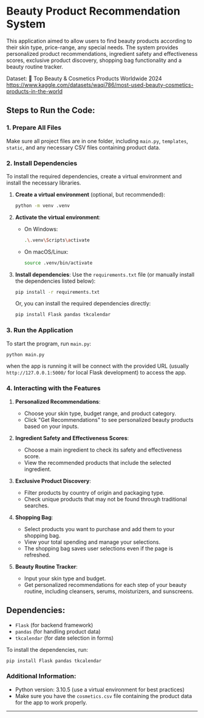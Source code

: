 # Beauty Product Recommendation System

This application aimed to allow users to find beauty products according to their skin type, price-range, any special needs. The system provides personalized product recommendations, ingredient safety and effectiveness scores, exclusive product discovery, shopping bag functionality and a beauty routine tracker.

Dataset: 💄 Top Beauty & Cosmetics Products Worldwide 2024  https://www.kaggle.com/datasets/waqi786/most-used-beauty-cosmetics-products-in-the-world


## Steps to Run the Code:

### 1. Prepare All Files
Make sure all project files are in one folder, including `main.py`, `templates`, `static`, and any necessary CSV files containing product data.

### 2. Install Dependencies
To install the required dependencies, create a virtual environment and install the necessary libraries.

1. **Create a virtual environment** (optional, but recommended):
   ```bash
   python -m venv .venv
   ```

2. **Activate the virtual environment**:
   - On Windows:
     ```bash
     .\.venv\Scripts\activate
     ```
   - On macOS/Linux:
     ```bash
     source .venv/bin/activate
     ```

3. **Install dependencies**:
   Use the `requirements.txt` file (or manually install the dependencies listed below):
   ```bash
   pip install -r requirements.txt
   ```
   Or, you can install the required dependencies directly:
   ```bash
   pip install Flask pandas tkcalendar
   ```

### 3. Run the Application
To start the program, run `main.py`:

```bash
python main.py
```

when the app is running it will be connect with  the provided URL (usually `http://127.0.0.1:5000/` for local Flask development) to access the app.

### 4. Interacting with the Features

1. **Personalized Recommendations**:
   - Choose your skin type, budget range, and product category.
   - Click "Get Recommendations" to see personalized beauty products based on your inputs.

2. **Ingredient Safety and Effectiveness Scores**:
   - Choose a main ingredient to check its safety and effectiveness score.
   - View the recommended products that include the selected ingredient.

3. **Exclusive Product Discovery**:
   - Filter products by country of origin and packaging type.
   - Check unique products that may not be found through traditional searches.

4. **Shopping Bag**:
   - Select products you want to purchase and add them to your shopping bag.
   - View your total spending and manage your selections.
   - The shopping bag saves user selections even if the page is refreshed.

5. **Beauty Routine Tracker**:
   - Input your skin type and budget.
   - Get personalized recommendations for each step of your beauty routine, including cleansers, serums, moisturizers, and sunscreens.

## Dependencies:

- `Flask` (for backend framework)
- `pandas` (for handling product data)
- `tkcalendar` (for date selection in forms)

To install the dependencies, run:
```bash
pip install Flask pandas tkcalendar
```

### Additional Information:
- Python version: 3.10.5 (use a virtual environment for best practices)
- Make sure you have the `cosmetics.csv` file containing the product data for the app to work properly.

---

